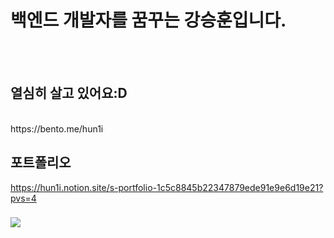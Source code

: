 <h1>백엔드 개발자를 꿈꾸는 강승훈입니다.</h1>
<br><br>
<h2> 열심히 살고 있어요:D</h2><br> 
https://bento.me/hun1i


## 포트폴리오
https://hun1i.notion.site/s-portfolio-1c5c8845b22347879ede91e9e6d19e21?pvs=4

<h3><a href="https://www.instagram.com/s.hoon__e/"><img src="https://img.shields.io/badge/Instagram-F557DA?style=flat-square&logo=instagram&logoColor=white"></a></h3> 



   
  
 
 
  
